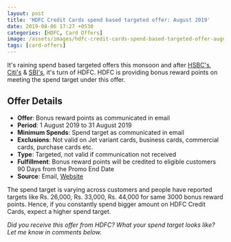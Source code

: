 ```yaml
---
layout: post
title: 'HDFC Credit Cards spend based targeted offer: August 2019'
date: 2019-08-06 17:27 +0530
categories: [HDFC, Card Offers]
image: /assets/images/hdfc-credit-cards-spend-based-targeted-offer-august-2019.jpg
tags: [card-offers]
---
```


It's raining spend based targeted offers this monsoon and after [HSBC's](/hsbc-credit-cards-spend-based-targeted-offer-august-2019/), [Citi's](/citi-credit-cards-spend-based-targeted-offer-august-2019/) & [SBI's](/sbi-card-targeted-spend-based-offer-july-2019/), it's turn of HDFC. HDFC is providing bonus reward points on meeting the spend target under this offer.

## Offer Details

- **Offer**: Bonus reward points as communicated in email
- **Period**: 1 August 2019 to 31 August 2019
- **Minimum Spends**: Spend target as communicated in email
- **Exclusions**: Not valid on Jet variant cards, business cards, commercial cards, purchase cards etc.
- **Type**: Targeted, not valid if communication not received
- **Fulfillment**: Bonus reward points will be credited to eligible customers 90 Days from the Promo End Date
- **Source**: Email, [Website](https://offers.smartbuy.hdfcbank.com/offer_details/13099)

The spend target is varying across customers and people have reported targets like Rs. 26,000, Rs. 33,000, Rs. 44,000 for same 3000 bonus reward points. Hence, if you constantly spend bigger amount on HDFC Credit Cards, expect a higher spend target.

_Did you receive this offer from HDFC? What your spend target looks like? Let me know in comments below._
